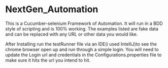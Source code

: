 # NextGen_Automation

This is a Cucumber-selenium Framework of Automation. It will run in a BDD style of scripting and is 100% working.
The examples listed are fake data and can be replaced with any URL or other data you would like. 


After Installing run the testRunner file via an IDE(i used IntelliJ)to see the chrome browser open up and run through a simple login. You will need to update the Login url and credentials in the Configurations.properties file to make sure it hits the url you intend to hit. 
